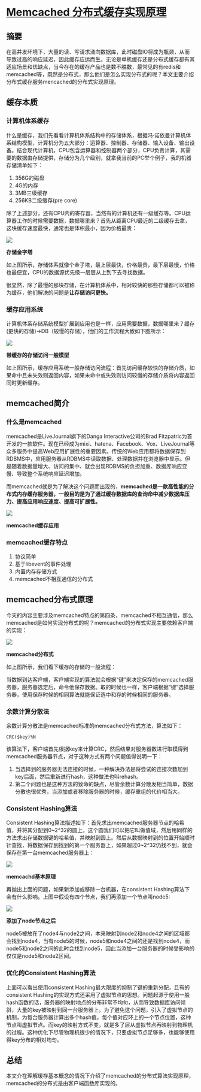 # [Memcached 分布式缓存实现原理][0]


## 摘要

在高并发环境下，大量的读、写请求涌向数据库，此时磁盘IO将成为瓶颈，从而导致过高的响应延迟，因此缓存应运而生。无论是单机缓存还是分布式缓存都有其适应场景和优缺点，当今存在的缓存产品也是数不胜数，最常见的有redis和memcached等，既然是分布式，那么他们是怎么实现分布式的呢？本文主要介绍分布式缓存服务mencached的分布式实现原理。

## 缓存本质

### 计算机体系缓存

什么是缓存，我们先看看计算机体系结构中的存储体系，根据冯·诺依曼计算机体系结构模型，计算机分为五大部分：运算器、控制器、存储器、输入设备、输出设备。结合现代计算机，CPU包含运算器和控制器两个部分，CPU负责计算，其需要的数据由存储提供，存储分为几个级别，就拿我当前的PC举个例子，我的机器存储清单如下：

1. 356G的磁盘
1. 4G的内存
1. 3MB三级缓存
1. 256KB二级缓存(pre core)

除了上述部分，还有CPU内的寄存器，当然有的计算机还有一级缓存等。CPU运算器工作的时候需要数据，数据哪里来？首先从距离CPU最近的二级缓存去拿，这块缓存速度最快，通常也是体积最小，因为价格最贵：

![][5]

**存储金字塔**

如上图所示，存储体系就像个金子塔，最上层最快，价格最贵，最下层最慢，价格也最便宜，CPU的数据源优先级一层层从上到下去寻找数据。

很显然，除了最慢的那块存储，在计算机体系中，相对较快的那些存储都可以被称为缓存，他们解决的问题是**让存储访问更快。**

### **缓存应用系统**

计算机体系存储系统模型扩展到应用也是一样，应用需要数据，数据哪里来？缓存(更快的存储)->DB（较慢的存储），他们的工作流程大致如下图所示：

![][6]

**带缓存的存储访问一般模型**

如上图所示，缓存应用系统一般存储访问流程：首先访问缓存较快的存储介质，如果命中且未失效则返回内容，如果未命中或失效则访问较慢的存储介质将内容返回同时更新缓存。

## memcached简介

### 什么是memcached

memcached是LiveJournal旗下的Danga Interactive公司的Brad Fitzpatric为首开发的一款软件。现在已经成为mixi、hatena、Facebook、Vox、LiveJournal等众多服务中提高Web应用扩展性的重要因素。传统的Web应用都将数据保存到RDBMS中，应用服务器从RDBMS中读取数据、处理数据并在浏览器中显示。但是随着数据量增大、访问的集中、就会出现RDBMS的负担加重、数据库响应变慢、导致整个系统响应延迟增加。

而memcached就是为了解决这个问题而出现的，**memcached是一款高性能的分布式内存缓存服务器，一般目的是为了通过缓存数据库的查询命中减少数据库压力、提高应用响应速度、提高可扩展性。**

![][7]

**memcached缓存应用**

### memcached缓存特点

1. 协议简单
1. 基于libevent的事件处理
1. 内置内存存储方式
1. memcached不相互通信的分布式

## memcached分布式原理

今天的内容主要涉及memcached特点的第四条，memcached不相互通信，那么memcached是如何实现分布式的呢？memcached的分布式实现主要依赖客户端的实现：

![][8]

**memcached分布式**

如上图所示，我们看下缓存的存储的一般流程：

当数据到达客户端，客户端实现的算法就会根据“键”来决定保存的memcached服务器，服务器选定后，命令他保存数据。取的时候也一样，客户端根据“键”选择服务器，使用保存时候的相同算法就能保证选中和存的时候相同的服务器。

### 余数计算分散法

余数计算分散法是memcached标准的memcached分布式方法，算法如下：

    CRC($key)%N

该算法下，客户端首先根据key来计算CRC，然后结果对服务器数进行取模得到memcached服务器节点，对于这种方式有两个问题值得说明一下：

1. 当选择到的服务器无法连接的时候，一种解决办法是将尝试的连接次数加到key后面，然后重新进行hash，这种做法也叫rehash。
1. 第二个问题也是这种方法的致命的缺点，尽管余数计算分散发相当简单，数据分散也很优秀，当添加或者移除服务器的时候，缓存重组的代价相当大。

### Consistent Hashing算法

Consistent Hashing算法描述如下：首先求出memcached服务器节点的哈希值，并将其分配到0~2^32的圆上，这个圆我们可以把它叫做值域，然后用同样的方法求出存储数据键的哈希值，并映射到圆上。然后从数据映射到的位置开始顺时针查找，将数据保存到找到的第一个服务器上，如果超过0~2^32仍找不到，就会保存在第一台memcached服务器上：

![][9]

**memcachd基本原理**

再抛出上面的问题，如果新添加或移除一台机器，在consistent Hashing算法下会有什么影响。上图中假设有四个节点，我们再添加一个节点叫node5:

![][10]

**添加了node节点之后**

node5被放在了node4与node2之间，本来映射到node2和node4之间的区域都会找到node4，当有node5的时候，node5和node4之间的还是找到node4，而node5和node2之间的此时会找到node5，因此当添加一台服务器的时候受影响的仅仅是node5和node2区间。

### 优化的Consistent Hashing算法

上面可以看出使用consistent Hashing最大限度的抑制了键的重新分配，且有的consistent Hashing的实现方式还采用了虚拟节点的思想。问题起源于使用一般hash函数的话，服务器的映射地点的分布非常不均匀，从而导致数据库访问倾斜，大量的key被映射到同一台服务器上。为了避免这个问题，引入了虚拟节点的机制，为每台服务器计算出多个hash值，每个值对应环上的一个节点位置，这种节点叫虚拟节点。而key的映射方式不变，就是多了层从虚拟节点再映射到物理机的过程。这种优化下尽管物理机很少的情况下，只要虚拟节点足够多，也能够使用得key分布的相对均匀。

## 总结

本文介在理解缓存基本概念的情况下介绍了memcached的分布式算法实现原理，memcached的分布式是由客户端函数库实现的。

[0]: http://www.codeceo.com/article/memcached-distribute-usage.html
[1]: http://www.codeceo.com/article/category/develop/os
[2]: http://www.codeceo.com/article/category/develop
[3]: http://www.codeceo.com/article/category/pick
[4]: http://www.codeceo.com/article/memcached-distribute-usage.html#comments
[5]: ../img/4b1936f12a6ef3003cf8df2cfb93a069.jpg
[6]: ../img/bb235d1a6df626b00e3aef3c48770e56.jpg
[7]: ../img/84d84959e0f86766bc0901e9cac3afbb.jpg
[8]: ../img/49a490146d6dfdfc5114d2a22248c402.jpg
[9]: ../img/6feda8f26b6e17261804af0a5a601ec0.jpg
[10]: ../img/33ac63f7e2f1f6cc49e4c2214ec733b0.jpg